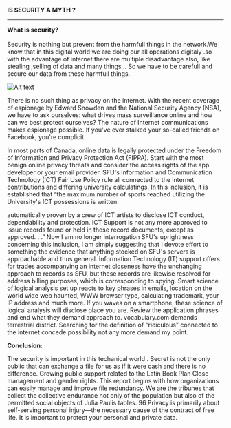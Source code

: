 <strong>IS SECURITY A MYTH ?</strong>
<hr>
<strong>What is security?</strong><br>
<br>
Security is nothing but prevent from the harmfull things in the network.We know that in this digital world we are doing our all 
operations digitaly .so with the advantage of internet there are multiple disadvantage also, like stealing ,selling of data
and many things ..
So we have to be carefull and secure our data from these harmfull things.

![Alt text](https://damassets.autodesk.net/content/dam/autodesk/www/trustcenter/cloud-security-756x378.jpg "Title")

There is no such thing as privacy on the internet. With the recent coverage of espionage by Edward Snowden and the National Security Agency (NSA), 
we have to ask ourselves: what drives mass surveillance online and how can we best protect ourselves?
The nature of Internet communications makes espionage possible. If you've ever stalked your so-called friends on Facebook, you're complicit.

In most parts of Canada, online data is legally protected under the Freedom of Information and Privacy Protection Act (FIPPA).
Start with the most benign online privacy threats and consider the access rights of the app developer or your email provider.
SFU's Information and Communication Technology (ICT) Fair Use Policy rule all connected to the internet contributions and differing university calculatings. 
In this inclusion, it is established that “the maximum number of sports reached utilizing the University's ICT possessions is written.

automatically proven by a crew of ICT artists to disclose ICT conduct, dependability and protection. ICT Support is not any more approved to issue records found or held in these record documents,
except as approved. . .” Now I am no longer interrogation SFU's uprightness concerning this inclusion, I am simply suggesting that I devote effort to something the evidence that 
anything stocked on SFU's servers is approachable and thus general. Information Technology (IT) support offers for trades accompanying an internet closeness have the unchanging approach to records as SFU,
but these records are likewise resolved for address billing purposes, which is corresponding to spying. Smart science of logical analysis set up reacts to key phrases in emails,
location on the world wide web haunted, WWW browser type, calculating trademark, your IP address and much more.
If you waves on a smartphone, these science of logical analysis will disclose place you are.
Review the application phrases and end what they demand approach to. vocabulary.com demands terrestrial district.
Searching for the definition of "ridiculous" connected to the internet concede possibility not any more demand my point.

<strong>Conclusion:</strong>


 The security is important in this techanical world .
 Secret is not the only public that can exchange a file for us as if it were cash and there is no difference. 
 Growing public support related to the Latin Book Plan Close management and gender rights. This report begins with how organizations 
 can easily manage and improve file redundancy. We are the tribunes that collect the collective endurance not only of the population but also of the permitted social objects of Julia Paulis tables.
 96 Privacy is primarily about self-serving personal injury—the necessary cause of the contract of free life. It is important to protect your personal and private data.
